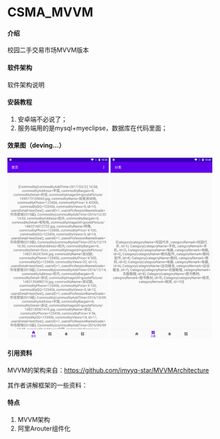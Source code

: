 # CSMA_MVVM

#### 介绍
校园二手交易市场MVVM版本


#### 软件架构
软件架构说明


#### 安装教程

1.  安卓端不必说了；
2.  服务端用的是mysql+myeclipse，数据库在代码里面；

#### 效果图（deving...）

<img src="./images/home.png" style="zoom: 40%;" />

<img src="./images/category.png" style="zoom: 40%;" />

#### 引用资料

MVVM的架构来自：https://github.com/imyyq-star/MVVMArchitecture

其作者讲解框架的一些资料：

[MVVMArchitecture，一款可配置的 MVVM 框架]: https://juejin.cn/post/6854573214060789774
[DataBinding，让人又爱又恨的一]: https://juejin.cn/post/6857815150565687303




#### 特点

1. MVVM架构
2. 阿里Arouter组件化


